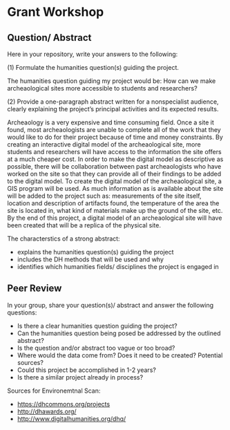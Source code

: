# Grant Workshop


## Question/ Abstract

Here in your repository, write your answers to the following: 

(1) Formulate the humanities question(s) guiding the project. 

The humanities question guiding my project would be: How can we make archeaological  sites more accessible to students and researchers?

(2) Provide a one-paragraph abstract written for a nonspecialist audience, clearly explaining the project’s principal activities and its expected results.

Archeaology is a very expensive and time consuming field. Once a site it found, most archeaologists are unable to complete all of the work that they would like to do for their project because of time and money constraints. By creating an interactive digital model of the archeaological site, more students and researchers will have access to the information the site offers at a much cheaper cost. In order to make the digital model as descriptive as possible, there will be collaboration between past archeaologists who have worked on the site so that they can provide all of their findings to be added to the digital model. To create the digital model of the archeaological site, a GIS program will be used. As much information as is available about the site will be added to the project such as: measurements of the site itself, location and description of artifacts found, the temperature of the area the site is located in, what kind of materials make up the ground of the site, etc. By the end of this project, a digital model of an archeaological site will have been created that will be a replica of the physical site. 

The characterstics of a strong abstract:

- explains the humanities question(s) guiding the project
- includes the DH methods that will be used and why
- identifies which humanities fields/ disciplines the project is engaged in 







## Peer Review


In your group, share your question(s)/ abstract and answer the following questions:

- Is there a clear humanities question guiding the project? 
- Can the humanities question being posed be addressed by the outlined abstract?
- Is the question and/or abstract too vague or too broad?
- Where would the data come from? Does it need to be created? Potential sources?
- Could this project be accomplished in 1-2 years?
- Is there a similar project already in process?

Sources for Environemtnal Scan:

- https://dhcommons.org/projects
- http://dhawards.org/
- http://www.digitalhumanities.org/dhq/
 
